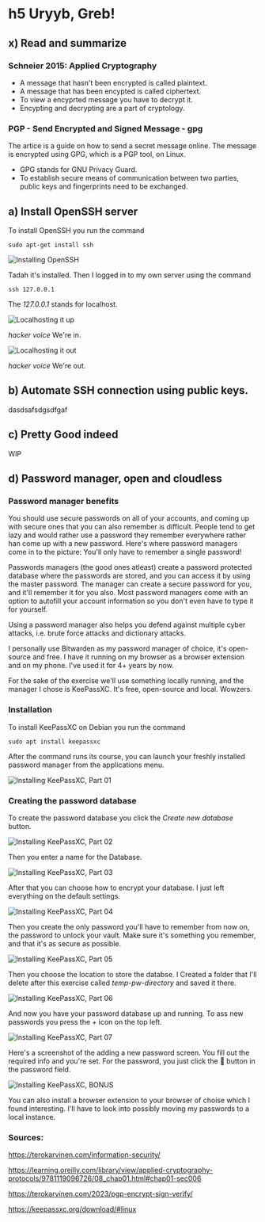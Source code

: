 # h5 Uryyb, Greb!

## x) Read and summarize

### Schneier 2015: Applied Cryptography

* A message that hasn't been encrypted is called plaintext.
* A message that has been encypted is called ciphertext.
* To view a encyprted message you have to decrypt it.
* Encypting and decrypting are a part of cryptology.

### PGP - Send Encrypted and Signed Message - gpg

The artice is a guide on how to send a secret message online. The message is encrypted using GPG, which is a PGP tool, on Linux.

* GPG stands for GNU Privacy Guard.
* To establish secure means of communication between two parties, public keys and fingerprints need to be exchanged.

## a) Install OpenSSH server

To install OpenSSH you run the command 

    sudo apt-get install ssh

![Installing OpenSSH](https://github.com/whatmurder/information-security/blob/main/img/h5-a-install-ssh.png)

Tadah it's installed. Then I logged in to my own server using the command

    ssh 127.0.0.1

The *127.0.0.1* stands for localhost. 

![Localhosting it up](https://github.com/whatmurder/information-security/blob/main/img/h5-a-run-ssh-01.png)

*hacker voice* We're in.

![Localhosting it out](https://github.com/whatmurder/information-security/blob/main/img/h5-a-run-ssh-02.png)

*hacker voice* We're out.

## b) Automate SSH connection using public keys.

dasdsafsdgsdfgaf

## c) Pretty Good indeed

WIP

## d) Password manager, open and cloudless

### Password manager benefits

You should use secure passwords on all of your accounts, and coming up with secure ones that you can also remember is difficult. People tend to get lazy and would rather use a password they remember everywhere rather han come up with a new password. Here's where password managers come in to the picture: You'll only have to remember a single password!

Passwords managers (the good ones atleast) create a password protected database where the passwords are stored, and you can access it by using the master password. The manager can create a secure password for you, and it'll remember it for you also. Most password managers come with an option to autofill your account information so you don't even have to type it for yourself.

Using a password manager also helps you defend against multiple cyber attacks, i.e. brute force attacks and dictionary attacks.   

I personally use Bitwarden as my password manager of choice, it's open-source and free. I have it running on my browser as a browser extension and on my phone. I've used it for 4+ years by now.


For the sake of the exercise we'll use something locally running, and the manager I chose is KeePassXC. It's free, open-source and local. Wowzers.

### Installation

To install KeePassXC on Debian you run the command

    sudo apt install keepassxc

After the command runs its course, you can launch your freshly installed password manager from the applications menu.

![Installing KeePassXC, Part 01](https://github.com/whatmurder/information-security/blob/main/img/h5-d-install-keepassxc.png)

### Creating the password database

To create the password database you click the *Create new database* button.

![Installing KeePassXC, Part 02](https://github.com/whatmurder/information-security/blob/main/img/h5-d-keepassxc-create-database-01.png)

Then you enter a name for the Database.

![Installing KeePassXC, Part 03](https://github.com/whatmurder/information-security/blob/main/img/h5-d-keepassxc-create-database-02.png)

After that you can choose how to encrypt your database. I just left everything on the default settings.

![Installing KeePassXC, Part 04](https://github.com/whatmurder/information-security/blob/main/img/h5-d-keepassxc-create-database-03.png)

Then you create the only password you'll have to remember from now on, the password to unlock your vault. Make sure it's something you remember, and that it's as secure as possible.

![Installing KeePassXC, Part 05](https://github.com/whatmurder/information-security/blob/main/img/h5-d-keepassxc-create-database-04.png)

Then you choose the location to store the databse. I Created a folder that I'll delete after this exercise called *temp-pw-directory* and saved it there. 

![Installing KeePassXC, Part 06](https://github.com/whatmurder/information-security/blob/main/img/h5-d-keepassxc-create-database-05.png)

And now you have your password database up and running. To ass new passwords you press the + icon on the top left.

![Installing KeePassXC, Part 07](https://github.com/whatmurder/information-security/blob/main/img/h5-d-keepassxc-create-database-06.png)

Here's a screenshot of the adding a new password screen. You fill out the required info and you're set. For the password, you just click the 🎲 button in the password field.

![Installing KeePassXC, BONUS](https://github.com/whatmurder/information-security/blob/main/img/h5-d-keepassxc-create-database-07.png)

You can also install a browser extension to your browser of choise which I found interesting. I'll have to look into possibly moving my passwords to a local instance.

### Sources:

https://terokarvinen.com/information-security/

https://learning.oreilly.com/library/view/applied-cryptography-protocols/9781119096726/08_chap01.html#chap01-sec006

https://terokarvinen.com/2023/pgp-encrypt-sign-verify/

https://keepassxc.org/download/#linux
